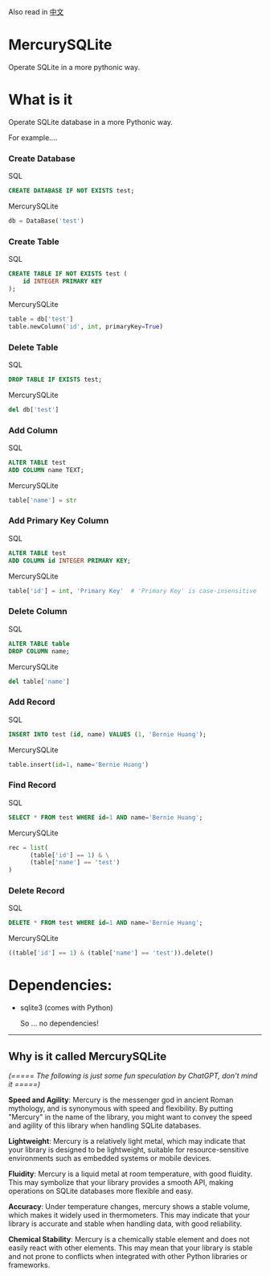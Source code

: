 Also read in [中文](README-CN.md)

# MercurySQLite
Operate SQLite in a more pythonic way.

# What is it
Operate SQLite database in a more Pythonic way.

For example....
### Create Database
SQL
```sql
CREATE DATABASE IF NOT EXISTS test;
```
MercurySQLite
```py
db = DataBase('test')
```

### Create Table
SQL
```sql
CREATE TABLE IF NOT EXISTS test (
    id INTEGER PRIMARY KEY
);
```
MercurySQLite
```py
table = db['test']
table.newColumn('id', int, primaryKey=True)
```

### Delete Table
SQL
```sql
DROP TABLE IF EXISTS test;
```
MercurySQLite
```py
del db['test']
```

### Add Column
SQL
```sql
ALTER TABLE test
ADD COLUMN name TEXT;
```
MercurySQLite
```py
table['name'] = str
```

### Add Primary Key Column
SQL
```sql
ALTER TABLE test
ADD COLUMN id INTEGER PRIMARY KEY;
```
MercurySQLite
```py
table['id'] = int, 'Primary Key'  # 'Primary Key' is case-insensitive
```

### Delete Column
SQL
```sql
ALTER TABLE table
DROP COLUMN name;
```
MercurySQLite
```py
del table['name']
```

### Add Record
SQL
```sql
INSERT INTO test (id, name) VALUES (1, 'Bernie Huang');
```
MercurySQLite
```py
table.insert(id=1, name='Bernie Huang')
```

### Find Record
SQL
```sql
SELECT * FROM test WHERE id=1 AND name='Bernie Huang';
```
MercurySQLite
```py
rec = list(
      (table['id'] == 1) & \
      (table['name'] == 'test')
)
```

### Delete Record
SQL
```sql
DELETE * FROM test WHERE id=1 AND name='Bernie Huang';
```
MercurySQLite
```py
((table['id'] == 1) & (table['name'] == 'test')).delete()
```

# Dependencies:
- sqlite3 (comes with Python)

  So ... no dependencies!

---

## Why is it called MercurySQLite

*(===== The following is just some fun speculation by ChatGPT, don't mind it =====)*

**Speed and Agility**: Mercury is the messenger god in ancient Roman mythology, and is synonymous with speed and flexibility. By putting "Mercury" in the name of the library, you might want to convey the speed and agility of this library when handling SQLite databases.

**Lightweight**: Mercury is a relatively light metal, which may indicate that your library is designed to be lightweight, suitable for resource-sensitive environments such as embedded systems or mobile devices.

**Fluidity**: Mercury is a liquid metal at room temperature, with good fluidity. This may symbolize that your library provides a smooth API, making operations on SQLite databases more flexible and easy.

**Accuracy**: Under temperature changes, mercury shows a stable volume, which makes it widely used in thermometers. This may indicate that your library is accurate and stable when handling data, with good reliability.

**Chemical Stability**: Mercury is a chemically stable element and does not easily react with other elements. This may mean that your library is stable and not prone to conflicts when integrated with other Python libraries or frameworks.
